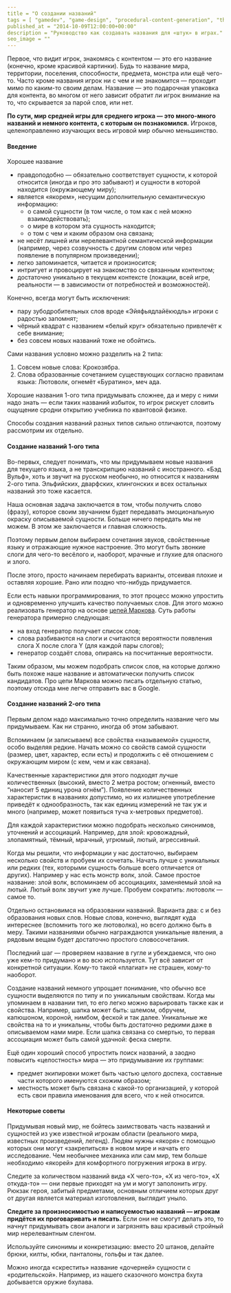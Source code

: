 ```yaml
---
title = "О создании названий"
tags = [ "gamedev", "game-design", "procedural-content-generation", "theory", "interesting"]
published_at = "2014-10-09T12:00:00+00:00"
description = "Руководство как создавать названия для «штук» в играх."
seo_image = ""
---
```


Первое, что видит игрок, знакомясь с контентом — это его название (конечно, кроме красивой картинки). Будь то название мира, территории, поселения, способности, предмета, монстра или ещё чего-то. Часто кроме названия игрок ни с чем и не знакомится — проходит мимо по каким-то своим делам. Название — это подарочная упаковка для контента, во многом от него зависит обратит ли игрок внимание на то, что скрывается за парой слов, или нет.

**По сути, мир средней игры для среднего игрока — это много-много названий и немного контента, с которым он познакомился.** Игроков, целеноправленно изучающих весь игровой мир обычно меньшинство.

<!-- more -->

#### Введение

Хорошее название

- правдоподобно — обязательно соответствует сущности, к которой относится (иногда и про это забывают) и сущности в которой находится (окружающему миру);
- является «якорем», несущим дополнительную семантическую информацию:
    - о самой сущности (в том числе, о том как с ней можно взаимодействовать);
    - о мире в котором эта сущность находится;
    - о том с чем и каким образом она связана;
- не несёт лишней или нерелевантной семантической информации (например, через созвучность с другим словом или через появление в популярном произведении);
- легко запоминается, читается и произносится;
- интригует и провоцирует на знакомство со связанным контентом;
- достаточно уникально в текущем контексте (локации, всей игре, реальности — в зависимости от потребностей и возможностей).

Конечно, всегда могут быть исключения:

- пару зубодробительных слов вроде «Эйяфьядлайёкюдль» игроки с радостью запомнят;
- чёрный квадрат с названием «белый круг» обязательно привлечёт к себе внимание;
- без совсем новых названий тоже не обойтись.

Сами названия условно можно разделить на 2 типа:

1. Совсем новые слова: Крокозябра.
2. Слова образованные сочетанием существующих согласно правилам языка: Лютоволк, огнемёт «Буратино», меч ада.

Хорошие названия 1-ого типа придумывать сложнее, да и меру с ними надо знать — если таких названий избыток, то игрок рискует словить ощущение сродни открытию учебника по квантовой физике.

Способы создания названий разных типов сильно отличаются, поэтому рассмотрим их отдельно.

#### Создание названий 1-ого типа

Во-первых, следует понимать, что мы придумываем новые названия для текущего языка, а не транскрипцию названий с иностранного. «Бэд Вульф», хоть и звучит на русском необычно, но относится к названиям 2-ого типа. Эльфийских, дварфских, клингонских и всех остальных названий это тоже касается.

Наша основная задача заключается в том, чтобы получить слово (фразу), которое своим звучанием будет передавать эмоциональную окраску описываемой сущности. Больше ничего передать мы не можем. В этом же заключается и главная сложность.

Поэтому первым делом выбираем сочетания звуков, свойственные языку и отражающие нужное настроение. Это могут быть звонкие слоги для чего-то весёлого и, наоборот, мрачные и глухие для опасного и злого.

После этого, просто начинаем перебирать варианты, отсеивая плохие и оставляя хорошие. Рано или поздно что-нибудь придумается.

Если есть навыки программирования, то этот процесс можно упростить и одновременно улучшить качество получаемых слов. Для этого можно реализовать генератор на основе [цепей Маркова](https://ru.wikipedia.org/wiki/%D0%A6%D0%B5%D0%BF%D1%8C_%D0%9C%D0%B0%D1%80%D0%BA%D0%BE%D0%B2%D0%B0). Суть работы генератора примерно следующая:

- на вход генератор получает список слов;
- слова разбиваются на слоги и считаются вероятности появления слога X после слога Y (для каждой пары слогов);
- генератор создаёт слова, опираясь на посчитанные вероятности.

Таким образом, мы можем подобрать список слов, на которые должно быть похоже наше название и автоматически получить список кандидатов. Про цепи Маркова можно писать отдельную статью, поэтому отсюда мне легче отправить вас в Google.

#### Создание названий 2-ого типа

Первым делом надо максимально точно определить название чего мы придумываем. Как ни странно, иногда об этом забывают.

Вспоминаем (и записываем) все свойства «называемой» сущности, особо выделяя редкие. Начать можно со свойств самой сущности (размер, цвет, характер, если есть) и продолжить с её отношением с окружающим миром (с кем, чем и как связана).

Качественные характеристики для этого подходят лучше количественных (высокий, вместо 2 метра ростом; огненный, вместо “наносит 5 единиц урона огнём”). Появление количественных характеристик в названиях допустимо, но их излишнее употребление приведёт к однообразность, так как единиц измерений не так уж и много (например, может появиться туча х-метровых предметов).

Для каждой характеристики можно подобрать несколько синонимов, уточнений и ассоциаций. Например, для злой: кровожадный, злопамятный, тёмный, мрачный, угрюмый, лютый, агрессивный.

Когда мы решили, что информации у нас достаточно, выбираем несколько свойств и пробуем их сочетать. Начать лучше с уникальных или редких (тех, которыми сущность больше всего отличается от других). Например у нас есть монстр волк, злой. Самое простое название: злой волк, вспоминаем об ассоциациях, заменяемый злой на лютый. Лютый волк звучит уже лучше. Пробуем сократить: лютоволк — самое то.

Отдельно остановимся на образовании названий. Варианта два: с и без образования новых слов. Новые слова, конечно, выглядят куда интереснее (вспомнить того же лютоволка), но всего должно быть в меру. Такими названиями обычно награждаются уникальные явления, а рядовым вещам будет достаточно простого словосочетания.

Последний шаг — проверяем название в гугле и убеждаемся, что оно уже кем-то придумано и во всю используется. Тут всё зависит от конкретной ситуации. Кому-то такой «плагиат» не страшен, кому-то наоборот.

Создание названий немного упрощает понимание, что обычно все сущности выделяются по типу и по уникальным свойствам. Когда мы упоминаем в названии тип, то его легко можно варьировать также как и свойства. Например, шапка может быть: шлемом, обручем, капюшоном, короной, нимбом, феской и так далее. Уникальные же свойства на то и уникальны, чтобы быть достаточно редкими даже в описываемом нами мире. Если шапка связана со смертью, то первая ассоциация может быть самой удачной: феска смерти.

Ещё один хороший способ упростить поиск названий, а заодно повысить «целостность» мира — это придумывание их группами:

- предмет экипировки может быть частью целого доспеха, составные части которого именуются схожим образом;
- местность может быть связана с какой-то организацией, у которой есть свои правила именования для всего, что к ней относится.

#### Некоторые советы

Придумывая новый мир, не бойтесь заимствовать часть названий и сущностей из уже известной игрокам области (реального мира, известных произведений, легенд). Людям нужны «якоря» с помощью которых они могут «закрепиться» в новом мире и начать его исследование. Чем необычнее механика или сам мир, тем больше необходимо «якорей» для комфортного погружения игрока в игру.

Следите за количеством названий вида «Х чего-то», «Х из чего-то», «Х откуда-то» — они первые приходят на ум и могут заполонить игру. Рюкзак героя, забитый предметами, основным отличием которых друг от другая является материал изготовления, выглядит уныло.

**Следите за произносимостью и написуемостью названий — игрокам придётся их проговаривать и писать.** Если они не смогут делать это, то начнут придумывать свои аналоги и загрязнять ваш красивый стройный мир нерелевантным сленгом.

Используйте синонимы и конкретизацию: вместо 20 штанов, делайте брюки, килты, юбки, панталоны, гольфы и так далее.

Можно иногда «скрестить» название «дочерней» сущности с «родительской». Например, из нашего сказочного монстра бхута добывается оружие бхулава.
